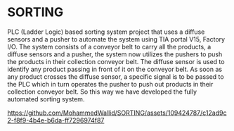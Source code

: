 # SORTING
PLC (Ladder Logic) based sorting system project that uses a diffuse sensors and a pusher to automate the system using TIA portal V15, Factory I/O. The system consists of a conveyor belt to carry all the products, a diffuse sensors and a pusher, the system now utilizes the pushers to push the products in their collection conveyor belt. The diffuse sensor is used to identify any product passing in front of it on the conveyor belt. As soon as any product crosses the diffuse sensor, a specific signal is to be passed to the PLC which in turn operates the pusher to push out products in their collection conveyor belt. So this way we have developed the fully automated sorting system.

https://github.com/MohammedWallid/SORTING/assets/109424787/c12ad9c2-f8f9-4b4e-b6da-ff7296974f87

